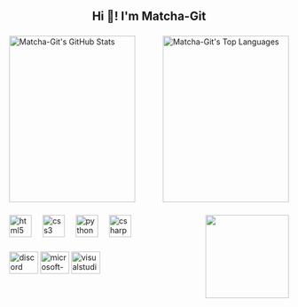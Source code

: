 <h2 align="center">Hi 👋! I'm Matcha-Git</h2>

###

<div style="display: flex; justify-content: space-between; gap: 20px; align-items: stretch;">

  <!-- Stats Container -->
  <div style="flex: 1; max-width: 45%; display: flex; flex-direction: column; height: 300px;">
    <img src="https://github-readme-stats.vercel.app/api?username=Matcha-Git&show_icons=true&hide_title=false&hide_rank=false&count_private=true&theme=dracula&show_icons=true&include_all_commits=true&hide=prs" alt="Matcha-Git's GitHub Stats" style="flex-grow: 1; width: 100%; object-fit: cover;">
  </div>

  <!-- Languages Container -->
  <div style="flex: 1; max-width: 45%; display: flex; flex-direction: column; height: 300px;">
    <img src="https://github-readme-stats.vercel.app/api/top-langs/?username=Matcha-Git&layout=compact&theme=dracula&langs_count=6" alt="Matcha-Git's Top Languages" style="flex-grow: 1; width: 100%; object-fit: cover;">
  </div>

</div>


###

<img align="right" height="150" src="https://media.tenor.com/mCe5fkVsChUAAAAM/frog-minecraft.gif"  />

###

<div align="left">
  <img src="https://cdn.jsdelivr.net/gh/devicons/devicon/icons/html5/html5-original.svg" height="40" alt="html5 logo"  />
  <img width="12" />
  <img src="https://cdn.jsdelivr.net/gh/devicons/devicon/icons/css3/css3-original.svg" height="40" alt="css3 logo"  />
  <img width="12" />
  <img src="https://cdn.jsdelivr.net/gh/devicons/devicon/icons/python/python-original.svg" height="40" alt="python logo"  />
  <img width="12" />
  <img src="https://cdn.jsdelivr.net/gh/devicons/devicon/icons/csharp/csharp-original.svg" height="40" alt="csharp logo"  />
</div>

###

<div align="left">
  <img src="https://raw.githubusercontent.com/maurodesouza/profile-readme-generator/master/src/assets/icons/social/discord/default.svg" width="52" height="40" alt="discord logo"  />
  <img src="https://raw.githubusercontent.com/maurodesouza/profile-readme-generator/master/src/assets/icons/social/microsoft-outlook/default.svg" width="52" height="40" alt="microsoft-outlook logo"  />
  <img src="https://raw.githubusercontent.com/maurodesouza/profile-readme-generator/master/src/assets/icons/social/visualstudio/default.svg" width="52" height="40" alt="visualstudio logo"  />
</div>

###
